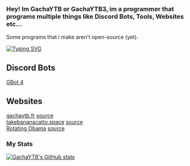 ### Hey! Im **GachaYTB** or **GachaYTB3**, im a programmer that programs multiple things like Discord Bots, Tools, Websites etc...
Some programs that i make aren't open-source (yet).

[![Typing SVG](https://readme-typing-svg.herokuapp.com?size=30&lines=Modding%20>%20Cookies)](https://git.io/typing-svg)

## Discord Bots
[GBot 4](https://github.com/GachaYTB/gbot-4)

## Websites
[gachaytb.fr](https://gachaytb.github.io/gachaytb.fr/) [source](https://github.com/GachaYTB/gachaytb.fr)<br>
[takebananacatto.space](https://gachaytb.github.io/takebananacatto.space/) [source](https://github.com/GachaYTB/takebananacatto.space)<br>
[Rotating Obama](https://gachaytb.github.io/RotatingObama/) [source](https://github.com/GachaYTB/RotatingObama)

### My Stats
[![GachaYTB's GitHub stats](https://github-readme-stats.vercel.app/api?username=GachaYTB&theme=react&show_icons=true)](https://github.com/GachaYTB/GachaYTB)
